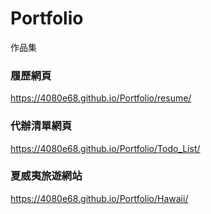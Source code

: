 # Portfolio
作品集


### 履歷網頁
https://4080e68.github.io/Portfolio/resume/

### 代辦清單網頁
https://4080e68.github.io/Portfolio/Todo_List/

### 夏威夷旅遊網站
https://4080e68.github.io/Portfolio/Hawaii/

